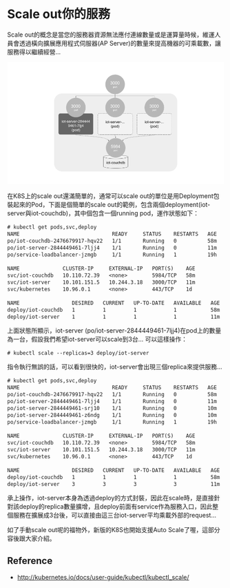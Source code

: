 # Scale out你的服務

Scale out的概念是當您的服務器資源無法應付連線數量或是運算量時候，維運人員會透過橫向擴展應用程式伺服器(AP Server)的數量來提高機器的可乘載數，讓服務得以繼續經營...

![Scaleout](/assets/scenario-iot-server.png)

在K8S上的scale out還滿簡單的，通常可以scale out的單位是用Deployment包裝起來的Pod，下面是個簡單的scale out的範例，包含兩個deployment(iot-server與iot-couchdb)，其中個包含一個running pod，運作狀態如下：

```
# kubectl get pods,svc,deploy
NAME                              READY     STATUS    RESTARTS   AGE
po/iot-couchdb-2476679917-hqv22   1/1       Running   0          58m
po/iot-server-2844449461-7ljj4    1/1       Running   0          11m
po/service-loadbalancer-jzmgb     1/1       Running   1          19h

NAME              CLUSTER-IP     EXTERNAL-IP   PORT(S)    AGE
svc/iot-couchdb   10.110.72.39   <none>        5984/TCP   58m
svc/iot-server    10.101.151.5   10.244.3.18   3000/TCP   11m
svc/kubernetes    10.96.0.1      <none>        443/TCP    1d

NAME                 DESIRED   CURRENT   UP-TO-DATE   AVAILABLE   AGE
deploy/iot-couchdb   1         1         1            1           58m
deploy/iot-server    1         1         1            1           11m
```

上面狀態所顯示，iot-server (po/iot-server-2844449461-7ljj4)在pod上的數量為一台，假設我們希望iot-server可以scale到3台... 可以這樣操作：

```
# kubectl scale --replicas=3 deploy/iot-server
```

指令執行無誤的話，可以看到很快的，iot-server會出現三個replica來提供服務...

```
# kubectl get pods,svc,deploy
NAME                              READY     STATUS    RESTARTS   AGE
po/iot-couchdb-2476679917-hqv22   1/1       Running   0          58m
po/iot-server-2844449461-7ljj4    1/1       Running   0          11m
po/iot-server-2844449461-srj10    1/1       Running   0          10m
po/iot-server-2844449461-z6ndg    1/1       Running   0          10m
po/service-loadbalancer-jzmgb     1/1       Running   1          19h

NAME              CLUSTER-IP     EXTERNAL-IP   PORT(S)    AGE
svc/iot-couchdb   10.110.72.39   <none>        5984/TCP   58m
svc/iot-server    10.101.151.5   10.244.3.18   3000/TCP   11m
svc/kubernetes    10.96.0.1      <none>        443/TCP    1d

NAME                 DESIRED   CURRENT   UP-TO-DATE   AVAILABLE   AGE
deploy/iot-couchdb   1         1         1            1           58m
deploy/iot-server    3         3         3            3           11m
```
承上操作，iot-server本身為透過deploy的方式封裝，因此在scale時，是直接針對該deploy的replica數量擴增，且deploy前面有service作為服務入口，因此整個服務在擴展成3台後，可以直接由這三台iot-server平均乘載外部的request...

如了手動scale out呢的福物外，新版的K8S也開始支援Auto Scale了喔，這部分容後跟大家介紹。

## Reference

* http://kubernetes.io/docs/user-guide/kubectl/kubectl_scale/